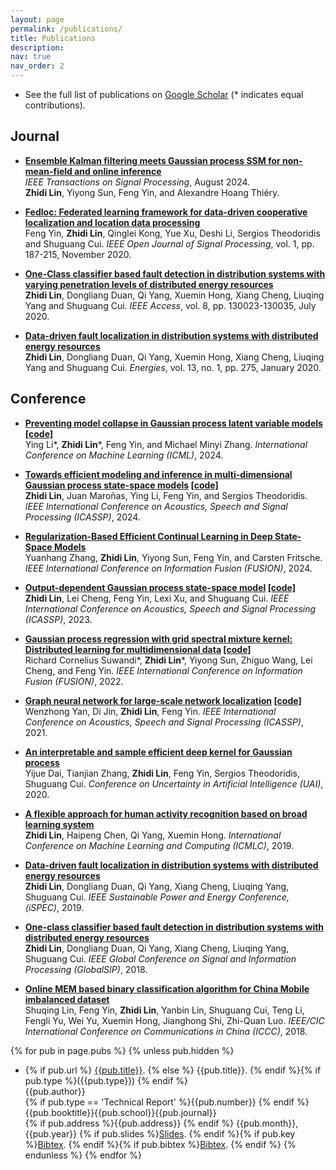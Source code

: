 ```yaml
---
layout: page
permalink: /publications/
title: Publications
description:
nav: true
nav_order: 2
---
```


- See the full list of publications on [Google Scholar](https://scholar.google.com/citations?user=8BmRXqMAAAAJ&hl=en) (\* indicates equal contributions).

<!-- <div class='paper-box'><div class='paper-box-image'><div><div class="badge">IEEE ICASSP</div><img src='images/Graphical abstract.png' alt="sym" width="100%"></div></div>
<div class='paper-box-text' markdown="1">

[Output-Dependent Gaussian Process State-Space Model](https://ieeexplore.ieee.org/document/9755128)

**Zhidi Lin**, Lei Cheng, Feng Yin, Lexi Xu, Shuguang Cui

[**Project**](https://ieeexplore.ieee.org/document/10095784) <strong><span class='show_paper_citations' data='cuDwCOwAAAAJ&hl=zh-CN'></span></strong>
- We proposed a multi-level detection scheme inspired by human immune system against selective forwarding attacks in WSNs. 
- The detection accuracy and the false alarm rate are much lower than other effective methods.
- We also reduced the computation complexity to $$O(n)$$.
</div></div> -->

## Journal
- <b>[Ensemble Kalman filtering meets Gaussian process SSM for non-mean-field and online inference](<https://ieeexplore.ieee.org/document/10643488>)</b><br> <em>IEEE Transactions on Signal Processing</em>, August 2024. <br>
 <b>Zhidi Lin</b>,  Yiyong Sun, Feng Yin, and Alexandre Hoang Thiéry. <br>

- <b>[Fedloc: Federated learning framework for data-driven cooperative localization and location data processing](<https://ieeexplore.ieee.org/abstract/document/9250516>)</b><br>
Feng Yin, <b>Zhidi Lin</b>,  Qinglei Kong, Yue Xu, Deshi Li, Sergios Theodoridis and Shuguang Cui. <em>IEEE Open Journal of Signal Processing</em>, vol. 1, pp. 187-215, November 2020. <br>

- <b>[One-Class classifier based fault detection in distribution systems with varying penetration levels of distributed energy resources](<https://ieeexplore.ieee.org/abstract/document/9141286>)</b><br>
<b>Zhidi Lin</b>,  Dongliang Duan, Qi Yang, Xuemin Hong, Xiang Cheng, Liuqing Yang and Shuguang Cui. <em>IEEE Access</em>, vol. 8, pp. 130023-130035, July 2020. <br>
  
- <b>[Data-driven fault localization in distribution systems with distributed energy resources](<https://www.mdpi.com/1996-1073/13/1/275>)</b><br>
<b>Zhidi Lin</b>,  Dongliang Duan, Qi Yang, Xuemin Hong, Xiang Cheng, Liuqing Yang and Shuguang Cui. <em>Energies</em>, vol. 13, no. 1, pp. 275, January 2020. <br>


## Conference
- <b>[Preventing model collapse in Gaussian process latent variable models](https://openreview.net/pdf?id=4byOXWrJay)  [[code]](https://github.com/zhidilin/advisedGPLVM) </b><br>
Ying Li\*, <b>Zhidi Lin</b>\*, Feng Yin, and Michael Minyi Zhang. <em>International Conference on Machine Learning (ICML)</em>, 2024. <be>

- <b>[Towards efficient modeling and inference in multi-dimensional Gaussian process state-space models](https://ieeexplore.ieee.org/document/10447126)  [[code]](https://github.com/zhidilin/gpssmProj) </b><br>
 <b>Zhidi Lin</b>, Juan Maroñas, Ying Li, Feng Yin, and Sergios Theodoridis. <em>IEEE International Conference on Acoustics, Speech and Signal Processing (ICASSP)</em>, 2024. <br>

- <b>[Regularization-Based Efficient Continual Learning in Deep State-Space Models]() </b><br>
 Yuanhang Zhang, <b>Zhidi Lin</b>, Yiyong Sun, Feng Yin, and Carsten Fritsche. <em>IEEE International Conference on Information Fusion (FUSION)</em>, 2024. <br>

- <b>[Output-dependent Gaussian process state-space model](https://ieeexplore.ieee.org/document/10095784)  [[code]](https://github.com/zhidilin/gpssmProj) </b><br>
<b>Zhidi Lin</b>, Lei Cheng, Feng Yin, Lexi Xu, and Shuguang Cui. <em>IEEE International Conference on Acoustics, Speech and Signal Processing (ICASSP)</em>, 2023. <br>
  
- <b>[Gaussian process regression with grid spectral mixture kernel: Distributed learning for multidimensional data](<https://ieeexplore.ieee.org/document/9841347>)  [[code]](<https://github.com/richardcsuwandi/distributed-gsm>) </b><br>
Richard Cornelius Suwandi\*, <b>Zhidi Lin</b>\*, Yiyong Sun, Zhiguo Wang, Lei Cheng, and Feng Yin. <em>IEEE International Conference on Information Fusion (FUSION)</em>, 2022. <br>

- <b>[Graph neural network for large-scale network localization](<https://ieeexplore.ieee.org/abstract/document/9414520>)  [[code]](<https://github.com/Yanzongzi/GNN-For-localization>)</b><br>
Wenzhong Yan, Di Jin, <b>Zhidi Lin</b>, Feng Yin. <em>IEEE International Conference on Acoustics, Speech and Signal Processing (ICASSP)</em>, 2021. <br>

- <b>[An interpretable and sample efficient deep kernel for Gaussian process](<http://proceedings.mlr.press/v124/dai20a.html>)</b><br>
Yijue Dai, Tianjian Zhang, <b>Zhidi Lin</b>, Feng Yin, Sergios Theodoridis, Shuguang Cui. <em> Conference on Uncertainty in Artificial Intelligence (UAI)</em>, 2020. <br>

- <b>[A flexible approach for human activity recognition based on broad learning system](<https://dl.acm.org/doi/abs/10.1145/3318299.3318318>)</b><br>
<b>Zhidi Lin</b>, Haipeng Chen, Qi Yang, Xuemin Hong. <em> International Conference on Machine Learning and Computing (ICMLC)</em>, 2019. <br>


- <b>[Data-driven fault localization in distribution systems with distributed energy resources](<https://ieeexplore.ieee.org/document/8974949>)</b><br>
<b>Zhidi Lin</b>, Dongliang Duan, Qi Yang, Xiang Cheng, Liuqing Yang, Shuguang Cui. <em> IEEE Sustainable Power and Energy Conference, (iSPEC)</em>, 2019. <br>

- <b>[One-class classifier based fault detection in distribution systems with distributed energy resources](<https://ieeexplore.ieee.org/abstract/document/8646526>)</b><br>
<b>Zhidi Lin</b>, Dongliang Duan, Qi Yang, Xiang Cheng, Liuqing Yang, Shuguang Cui. <em> IEEE Global Conference on Signal and Information Processing (GlobalSIP)</em>, 2018. <br>

- <b>[Online MEM based binary classification algorithm for China Mobile imbalanced dataset](<https://ieeexplore.ieee.org/abstract/document/8641222>)</b><br>
Shuqing Lin, Feng Yin, <b>Zhidi Lin</b>, Yanbin Lin, Shuguang Cui, Teng Li, Fengli Yu, Wei Yu, Xuemin Hong, Jianghong Shi, Zhi-Quan Luo. <em> IEEE/CIC International Conference on Communications in China (ICCC)</em>, 2018. <br>


{% for pub in page.pubs %}
{% unless pub.hidden %}
  - {% if pub.url %} [{{pub.title}}]({{pub.url}}).
    {% else %} {{pub.title}}.
    {% endif %}{% if pub.type %}({{pub.type}})
    {% endif %}<br>
    {{pub.author}}<br>
    {% if pub.type == 'Technical Report' %}{{pub.number}}
    {% endif %}{{pub.booktitle}}{{pub.school}}{{pub.journal}}<br>
    {% if pub.address %}{{pub.address}}
    {% endif %} {{pub.month}}, {{pub.year}} {% if pub.slides %}[Slides]({{pub.slides}}).
    {% endif %}{% if pub.key %}[Bibtex](http://groups.csail.mit.edu/commit/bibtex.cgi?key={{pub.key}}).
    {% endif %}{% if pub.bibtex %}[Bibtex]({{pub.bibtex}}).
    {% endif %}
{% endunless %}
{% endfor %}
